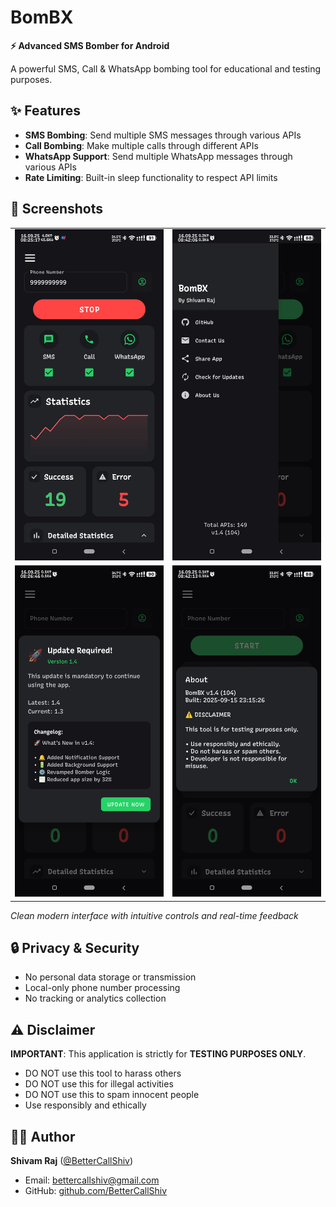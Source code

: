 # BomBX

**⚡ Advanced SMS Bomber for Android**

A powerful SMS, Call & WhatsApp bombing tool for educational and testing purposes.

## ✨ Features

- **SMS Bombing**: Send multiple SMS messages through various APIs
- **Call Bombing**: Make multiple calls through different APIs
- **WhatsApp Support**: Send multiple WhatsApp messages through various APIs
- **Rate Limiting**: Built-in sleep functionality to respect API limits

## 📱 Screenshots

<div align="center">
  <table>
    <tr>
      <td><img src="assets/preview-01.jpg" width="300"/></td>
      <td><img src="assets/preview-02.jpg" width="300""/></td>
    </tr>
    <tr>
      <td><img src="assets/preview-03.jpg" width="300"/></td>
      <td><img src="assets/preview-04.jpg" width="300"/></td>
    </tr>
  </table>
</div>

*Clean modern interface with intuitive controls and real-time feedback*


## 🔒 Privacy & Security
- No personal data storage or transmission
- Local-only phone number processing
- No tracking or analytics collection


## ⚠️ Disclaimer

**IMPORTANT**: This application is strictly for **TESTING PURPOSES ONLY**.

- DO NOT use this tool to harass others
- DO NOT use this for illegal activities  
- DO NOT use this to spam innocent people
- Use responsibly and ethically

## 👨‍💻 Author

**Shivam Raj** ([@BetterCallShiv](https://github.com/BetterCallShiv))
- Email: [bettercallshiv@gmail.com](mailto:bettercallshiv@gmail.com)
- GitHub: [github.com/BetterCallShiv](https://github.com/BetterCallShiv)

